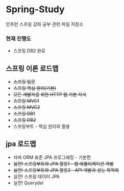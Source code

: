 # Spring-Study
인프런 스프링 강좌 공부 관련 파일 저장소

### 현재 진행도
- 스프링 DB2 완료

## 스프링 이론 로드맵
- ~~스프링 입문~~
- ~~스프링 핵심 원리(기본)~~
- ~~모든 개발자를 위한 HTTP 웹 기본 지식~~
- ~~스프링 MVC1~~
- ~~스프링 MVC2~~
- ~~스프링 DB1~~
- ~~스프링 DB2~~
- 스프링부트 - 핵심 원리와 활용

## jpa 로드맵
- 자바 ORM 표준 JPA 프로그래밍 - 기본편
- ~~실전! 스프링부트와 JPA 활용1 - 웹 애플리케이션 개발~~
- ~~실전! 스프링부트와 JPA 활용2 - API 개발과 성능 최적화~~
- 실전! 스프링 데이터 JPA
- 실전! Querydsl
